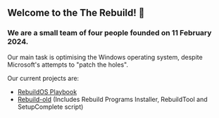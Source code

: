## Welcome to the The Rebuild! 👋

### We are a small team of four people founded on 11 February 2024.

Our main task is optimising the Windows operating system, despite Microsoft's attempts to "patch the holes".

Our current projects are:

- [RebuildOS Playbook](https://github.com/TheRebuild/playbook)
- [Rebuild-old](https://github.com/TheRebuild/rebuild-old) (Includes Rebuild Programs Installer, RebuildTool and SetupComplete script)
